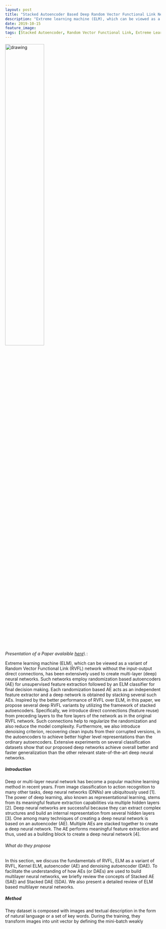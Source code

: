```yaml
---
layout: post
title: "Stacked Autoencoder Based Deep Random Vector Functional Link Neural Network for Classification"
description: "Extreme learning machine (ELM), which can be viewed as a variant of Random Vector Functional Link (RVFL) network without the input-output direct connections, has been extensively used to create multi-layer (deep) neural networks. Such networks employ randomization based autoencoders (AE) for unsupervised feature extraction followed by an ELM classifier for final decision making."
date: 2019-10-15
feature_image: 
tags: [Stacked Autoencoder, Random Vector Functional Link, Extreme Learning Machine, Deep Learning]
---
```


<img src="https://ars.els-cdn.com/content/image/1-s2.0-S1568494619306350-gr3.jpg" alt="drawing" width="auto" max-width="100%" height="50%" />
<br>

*Presentation of a Paper avalaible [here](https://arxiv.org/pdf/1910.01858.pdf)*\ :

Extreme learning machine (ELM), which can be viewed as a variant of Random Vector Functional Link (RVFL) network without the input-output direct connections, has been extensively used to create multi-layer (deep) neural networks.
Such networks employ randomization based autoencoders (AE) for unsupervised feature extraction followed by an ELM classifier for final decision making. Each randomization based AE acts as an independent feature extractor and a deep network is obtained by stacking several such AEs. Inspired by the better performance of RVFL over ELM, in this paper, we propose several deep RVFL variants by utilizing the framework of stacked autoencoders. Specifically, we introduce direct connections (feature reuse) from preceding layers to the fore layers of the network as in the original RVFL network. Such connections help to regularize the randomization and also reduce the model complexity. Furthermore, we also introduce denoising criterion, recovering clean inputs from their corrupted versions, in the autoencoders to achieve better higher level representations than the ordinary autoencoders. Extensive experiments on several classification datasets show that our proposed deep networks achieve overall better and faster generalization than the other relevant state-of-the-art deep neural networks.
<!--more-->

##### Introduction
Deep or multi-layer neural network has become a popular machine learning
method in recent years. From image classification to action recognition to many other tasks, deep neural networks (DNNs) are ubiquitously used [1]. The power
of deep learning, also known as representational learning, stems from its meaningful feature extraction capabilities via multiple hidden layers [2]. Deep neural
networks are successful because they can extract complex structures and build
an internal representation from several hidden layers [3]. One among many
techniques of creating a deep neural network is based on an autoencoder (AE).
Multiple AEs are stacked together to create a deep neural network. The AE
performs meaningful feature extraction and thus, used as a building block to
create a deep neural network [4].

###### What do they propose

In this section, we discuss the fundamentals of RVFL, ELM as a variant
of RVFL, Kernel ELM, autoencoder (AE) and denoising autoencoder (DAE).
To facilitate the understanding of how AEs (or DAEs) are used to build multilayer neural networks, we briefly review the concepts of Stacked AE (SAE) and
Stacked DAE (SDA). We also present a detailed review of ELM based multilayer neural networks.


##### Method

They dataset is composed with images and textual description in the form of natural language or a set of key words.
During the training, they transform images into unit vector by defining the mini-batch weakly
